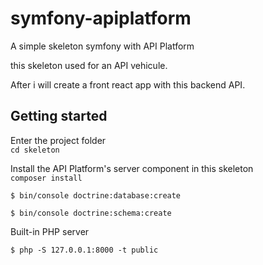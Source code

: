 # symfony-apiplatform
A simple skeleton symfony with API Platform

this skeleton used for an API vehicule. 

After i will create a front react app with this backend API.

## Getting started

Enter the project folder   
`cd skeleton`

Install the API Platform's server component in this skeleton  
`composer install`

`$ bin/console doctrine:database:create` 

`$ bin/console doctrine:schema:create`

Built-in PHP server

`$ php -S 127.0.0.1:8000 -t public`
